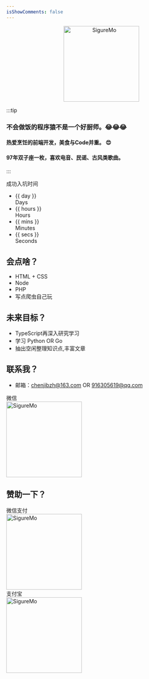 ```yaml
---
isShowComments: false
---
```


<p align="center"><img :src="$withBase('/avatar.png')" alt="SigureMo" height=200 width=200></p>
<p align="center">
  <a href="https://github.com/ACchenjiangbo" class="zi zi_tmGithub"></a>
  <a href="mailto:chenjibzh@163.com" class="zi zi_envelope"></a>
  <a href="tencent://AddContact/?fromId=45&fromSubId=1&subcmd=all&uin=916305619&website=bcjiangbo.cn" class="zi zi_tmQq"></a>
</p>

:::tip 

### 不会做饭的程序猿不是一个好厨师。:joy::joy::joy:
#### 热爱烹饪的前端开发，美食与Code并重。 :heart_eyes:
#### 97年双子座一枚，喜欢电音、民谣、古风类歌曲。


:::

<div class="time">成功入坑时间 </div> 



<ul class="cnt_dwn-ul">
<li class="cnt_dwn-li">
<div class="cnt_dwn-vlu days" id="ctday">{{ day }}</div>
<div class="cnt_dwn-lbl">Days</div>
</li>
<li class="cnt_dwn-li">
<div class="cnt_dwn-vlu hours" id="cthr">{{ hours }}</div>
<div class="cnt_dwn-lbl">Hours</div>
</li>
<li class="cnt_dwn-li">
<div class="cnt_dwn-vlu minutes" id="ctmin">{{ mins }}</div>
<div class="cnt_dwn-lbl">Minutes</div>
</li>
<li class="cnt_dwn-li">
<div class="cnt_dwn-vlu seconds" id="ctsec">{{ secs }}</div>
<div class="cnt_dwn-lbl">Seconds</div>
</li>
</ul>

## 会点啥？
-  HTML + CSS
-  Node
-  PHP
-  写点爬虫自己玩

## 未来目标？

-  TypeScript再深入研究学习
-  学习 Python OR Go 
-  抽出空闲整理知识点,丰富文章

## 联系我？
-  邮箱：[chenjibzh@163.com](mailto:chenjibzh@163.com) OR [916305619@qq.com](mailto:916305619@qq.com)

<div class="showWei">
    <div class="title">微信</div>
    <img :src="$withBase('/Wqrcode.png')" alt="SigureMo" height=200 width=200>
</div>

## 赞助一下？

<div class="showWei">
    <div class="title wei">微信支付</div>
    <img :src="$withBase('/wei.jpg')" alt="SigureMo" height=200 width=200>
</div>

<div class="showWei">
    <div class="title zhi">支付宝</div>
    <img :src="$withBase('/zhi.jpg')" alt="SigureMo" height=200 width=200>
</div>



<script>
export default {
   props: ['slot-key'],
   data() {
      return {
        start_date:'2018-02-01 00:00:00.0',
        day:'',
        hours:'',
        mins:'',
        secs:''
      };
   },
   methods: {
      refresh() {
         let start_date = this.start_date
         start_date = start_date.substring(0,19);
         start_date = start_date.replace(/-/g,'/');
         let start_timestamp = new Date(start_date).getTime();
         let now_timestamp = new Date();

         let dist_timestamp = now_timestamp - start_timestamp;
         this.day = Math.floor(dist_timestamp / (24*3600*1000));
         this.hours = Math.floor((dist_timestamp % (24*3600*1000)) / (3600*1000));
         this.mins = Math.floor((dist_timestamp % (3600*1000)) / (60*1000));
         this.secs = Math.floor((dist_timestamp % (60*1000)) / 1000);
      }
   },
   mounted () {
      this.refresh();
      setInterval(this.refresh, 1000);
   }
}
</script>

<link rel="stylesheet" href="https://ico.z01.com/zico.min.css">